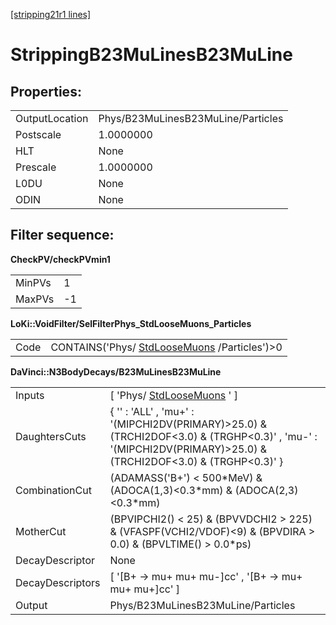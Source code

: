 [[stripping21r1 lines]](./stripping21r1-index)

# StrippingB23MuLinesB23MuLine

## Properties:

|                |                                    |
|----------------|------------------------------------|
| OutputLocation | Phys/B23MuLinesB23MuLine/Particles |
| Postscale      | 1.0000000                          |
| HLT            | None                               |
| Prescale       | 1.0000000                          |
| L0DU           | None                               |
| ODIN           | None                               |

## Filter sequence:

**CheckPV/checkPVmin1**

|        |     |
|--------|-----|
| MinPVs | 1   |
| MaxPVs | -1  |

**LoKi::VoidFilter/SelFilterPhys_StdLooseMuons_Particles**

|      |                                                                                |
|------|--------------------------------------------------------------------------------|
| Code | CONTAINS('Phys/ [StdLooseMuons](./stripping21r1-stdloosemuons) /Particles')\>0 |

**DaVinci::N3BodyDecays/B23MuLinesB23MuLine**

|                  |                                                                                                                                                                  |
|------------------|------------------------------------------------------------------------------------------------------------------------------------------------------------------|
| Inputs           | [ 'Phys/ [StdLooseMuons](./stripping21r1-stdloosemuons) ' ]                                                                                                    |
| DaughtersCuts    | { '' : 'ALL' , 'mu+' : '(MIPCHI2DV(PRIMARY)\>25.0) & (TRCHI2DOF\<3.0) & (TRGHP\<0.3)' , 'mu-' : '(MIPCHI2DV(PRIMARY)\>25.0) & (TRCHI2DOF\<3.0) & (TRGHP\<0.3)' } |
| CombinationCut   | (ADAMASS('B+') \< 500\*MeV) & (ADOCA(1,3)\<0.3\*mm) & (ADOCA(2,3)\<0.3\*mm)                                                                                      |
| MotherCut        | (BPVIPCHI2() \< 25) & (BPVVDCHI2 \> 225) & (VFASPF(VCHI2/VDOF)\<9) & (BPVDIRA \> 0.0) & (BPVLTIME() \> 0.0\*ps)                                                  |
| DecayDescriptor  | None                                                                                                                                                             |
| DecayDescriptors | [ '[B+ -\> mu+ mu+ mu-]cc' , '[B+ -\> mu+ mu+ mu+]cc' ]                                                                                                    |
| Output           | Phys/B23MuLinesB23MuLine/Particles                                                                                                                               |
